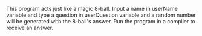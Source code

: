 This program acts just like a magic 8-ball. Input a name in userName variable and type a question in userQuestion variable and a random number will be generated with the 8-ball's answer.
Run the program in a compiler to receive an answer.
